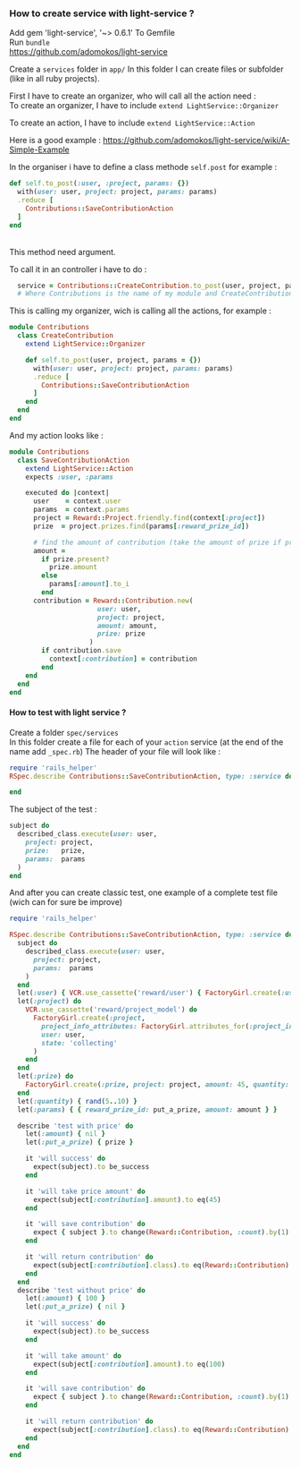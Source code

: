 <h3> How to create service with light-service ? </h3>

Add gem 'light-service', '~> 0.6.1'
To Gemfile <br>
Run `bundle` <br>
https://github.com/adomokos/light-service <br>

Create a `services` folder in `app/`
In this folder I can create files or subfolder (like in all ruby projects). <br>

First I have to create an organizer, who will call all the action need : <br>
To create an organizer, I have to include `extend LightService::Organizer` <br>

To create an action, I have to include `extend LightService::Action` <br>

Here is a good example : https://github.com/adomokos/light-service/wiki/A-Simple-Example
<br>


In the organiser i have to define a class methode `self.post` for example :

```ruby
def self.to_post(:user, :project, params: {})
  with(user: user, project: project, params: params)
  .reduce [
    Contributions::SaveContributionAction
  ]
end
```
<br>
This method need argument. <br>

To call it in an controller i have to do :
```ruby
  service = Contributions::CreateContribution.to_post(user, project, params)
  # Where Contributions is the name of my module and CreateContribution the name of my class
```

This is calling my organizer, wich is calling all the actions, for example :

```ruby
module Contributions
  class CreateContribution
    extend LightService::Organizer

    def self.to_post(user, project, params = {})
      with(user: user, project: project, params: params)
      .reduce [
        Contributions::SaveContributionAction
      ]
    end
  end
end
```

And my action looks like :
```ruby
module Contributions
  class SaveContributionAction
    extend LightService::Action
    expects :user, :params

    executed do |context|
      user    = context.user
      params  = context.params
      project = Reward::Project.friendly.find(context[:project])
      prize  = project.prizes.find(params[:reward_prize_id])

      # find the amount of contribution (take the amount of prize if present)
      amount =
        if prize.present?
          prize.amount
        else
          params[:amount].to_i
        end
      contribution = Reward::Contribution.new(
                      user: user,
                      project: project,
                      amount: amount,
                      prize: prize
                    )
        if contribution.save
          context[:contribution] = contribution
        end
    end
  end
end
```

<h4>How to test with light service ?</h4>

Create a folder `spec/services` <br>
In this folder create a file for each of your `action` service (at the end of the name add `_spec.rb`)
The header of your file will look like :
```ruby
require 'rails_helper'
RSpec.describe Contributions::SaveContributionAction, type: :service do

end
```

The subject of the test :
```ruby
subject do
  described_class.execute(user: user,
    project: project,
    prize:   prize,
    params:  params
  )
end
```

And after you can create classic test, one example of a complete test file (wich can for sure be improve) <br>
```ruby
require 'rails_helper'

RSpec.describe Contributions::SaveContributionAction, type: :service do
  subject do
    described_class.execute(user: user,
      project: project,
      params:  params
    )
  end
  let(:user) { VCR.use_cassette('reward/user') { FactoryGirl.create(:user) } }
  let(:project) do
    VCR.use_cassette('reward/project_model') do
      FactoryGirl.create(:project,
        project_info_attributes: FactoryGirl.attributes_for(:project_info),
        user: user,
        state: 'collecting'
      )
    end
  end
  let(:prize) do
    FactoryGirl.create(:prize, project: project, amount: 45, quantity: quantity)
  end
  let(:quantity) { rand(5..10) }
  let(:params) { { reward_prize_id: put_a_prize, amount: amount } }

  describe 'test with price' do
    let(:amount) { nil }
    let(:put_a_prize) { prize }

    it 'will success' do
      expect(subject).to be_success
    end

    it 'will take price amount' do
      expect(subject[:contribution].amount).to eq(45)
    end

    it 'will save contribution' do
      expect { subject }.to change(Reward::Contribution, :count).by(1)
    end

    it 'will return contribution' do
      expect(subject[:contribution].class).to eq(Reward::Contribution)
    end
  end
  describe 'test without price' do
    let(:amount) { 100 }
    let(:put_a_prize) { nil }

    it 'will success' do
      expect(subject).to be_success
    end

    it 'will take amount' do
      expect(subject[:contribution].amount).to eq(100)
    end

    it 'will save contribution' do
      expect { subject }.to change(Reward::Contribution, :count).by(1)
    end

    it 'will return contribution' do
      expect(subject[:contribution].class).to eq(Reward::Contribution)
    end
  end
end

```
